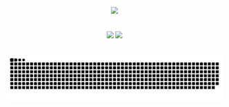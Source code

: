 <h1 align="center" style="margin: 0; padding: 0; border: none;">
    <img src="https://readme-typing-svg.herokuapp.com/?font=Righteous&size=35&center=true&vCenter=true&width=500&height=70&duration=4500&lines=Hi+There!+👋&color=FFD700" />
</h1>

</br>
</br>


<div align="center" style="margin: 0; padding: 0;">
    <img src="https://skillicons.dev/icons?i=androidstudio,flutter,kotlin,dart,html,css,github,vscode,git,java,ktor,cpp,dotnet,supabase" />
    <img src="https://skillicons.dev/icons?i=mysql,postgres,postman,sqlite,firebase,xd,c,java,arduino,mysql,bootstrap,cs,gradle,svg" />
</div>

</br>

<div align="center">
  <br>
  <img alt="snake eating my contributions" src="https://raw.githubusercontent.com/salesp07/salesp07/output/github-contribution-grid-snake.svg" />

